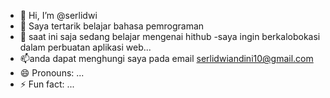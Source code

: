 - 👋 Hi, I’m @serlidwi
- 👀 Saya tertarik belajar bahasa pemrograman 
- 🌱 saat ini saja sedang belajar mengenai hithub
-saya ingin berkalobokasi dalam perbuatan aplikasi web...
- 📫anda dapat menghungi saya pada email serlidwiandini10@gmail.com
- 😄 Pronouns: ...
- ⚡ Fun fact: ...

<!---
serlidwi/serlidwi is a ✨ special ✨ repository because its `README.md` (this file) appears on your GitHub profile.
You can click the Preview link to take a look at your changes.
--->
